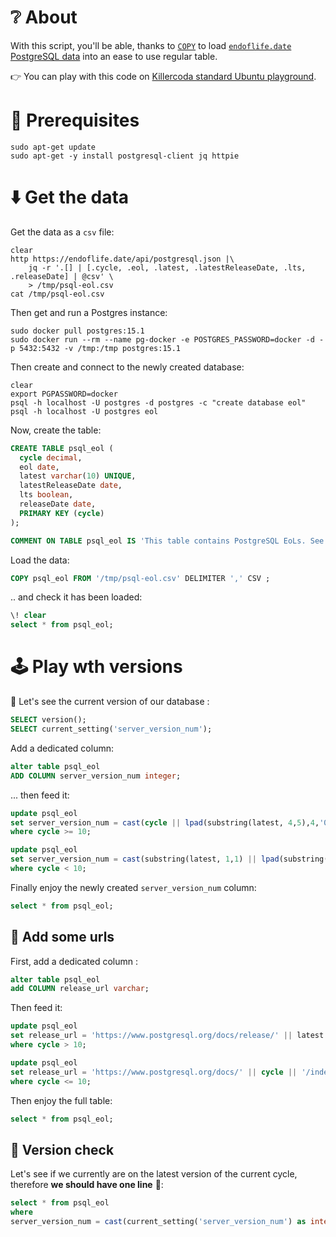 # ❔ About

With this script, you'll be able, thanks to [`COPY`](https://www.postgresql.org/docs/current/sql-copy.html)
to load [`endoflife.date` PostgreSQL data](https://endoflife.date/postgresql) into an ease to use regular table. 

👉 You can play with this code on [Killercoda standard Ubuntu playground](https://killercoda.com/playgrounds/scenario/ubuntu).

# 🏁 Prerequisites

```shell
sudo apt-get update
sudo apt-get -y install postgresql-client jq httpie

```

# ⬇️ Get the data

Get the data as a `csv` file:

```clear
clear
http https://endoflife.date/api/postgresql.json |\
    jq -r '.[] | [.cycle, .eol, .latest, .latestReleaseDate, .lts, .releaseDate] | @csv' \
    > /tmp/psql-eol.csv
cat /tmp/psql-eol.csv
```

Then get and run a Postgres instance:

```shell
sudo docker pull postgres:15.1
sudo docker run --rm --name pg-docker -e POSTGRES_PASSWORD=docker -d -p 5432:5432 -v /tmp:/tmp postgres:15.1
```

Then create and connect to the newly created database:

```shell
clear
export PGPASSWORD=docker
psql -h localhost -U postgres -d postgres -c "create database eol"
psql -h localhost -U postgres eol
```

Now, create the table:

```sql
CREATE TABLE psql_eol (
  cycle decimal,
  eol date,
  latest varchar(10) UNIQUE,
  latestReleaseDate date,
  lts boolean,
  releaseDate date,
  PRIMARY KEY (cycle)
);

COMMENT ON TABLE psql_eol IS 'This table contains PostgreSQL EoLs. See https://endoflife.date/postgresql for input data.';
```

Load the data:

```sql
COPY psql_eol FROM '/tmp/psql-eol.csv' DELIMITER ',' CSV ;
```

.. and check it has been loaded:

```sql
\! clear
select * from psql_eol;
```

# 🕹️ Play wth versions

🥁 Let's see the current version of our database :

```sql
SELECT version();
SELECT current_setting('server_version_num');
```

Add a dedicated column:

```sql
alter table psql_eol 
ADD COLUMN server_version_num integer;
```

... then feed it:

```sql
update psql_eol
set server_version_num = cast(cycle || lpad(substring(latest, 4,5),4,'0') as integer)
where cycle >= 10;

update psql_eol
set server_version_num = cast(substring(latest, 1,1) || lpad(substring(latest, 3,1), 2, '0') || lpad(substring(latest, 5,2), 2, '0') as integer)
where cycle < 10;
```

Finally enjoy the newly created `server_version_num` column:

```sql
select * from psql_eol;
```

## 🔗 Add some urls

First, add a dedicated column :

```sql
alter table psql_eol
add COLUMN release_url varchar;
```

Then feed it:

```sql
update psql_eol
set release_url = 'https://www.postgresql.org/docs/release/' || latest || '/'
where cycle > 10;

update psql_eol
set release_url = 'https://www.postgresql.org/docs/' || cycle || '/index.html'
where cycle <= 10;
```

Then enjoy the full table:

```sql
select * from psql_eol;
```

## 👮 Version check

Let's see if we currently are on the latest version of the current
cycle, therefore **we should have one line** 🤞:

```sql
select * from psql_eol
where
server_version_num = cast(current_setting('server_version_num') as integer);
```
